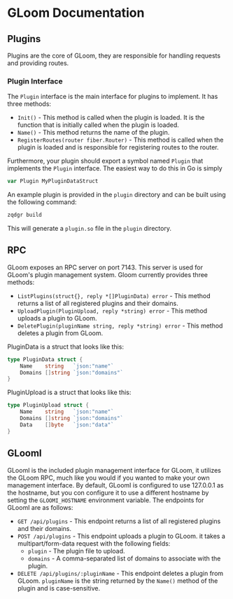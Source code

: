# GLoom Documentation

## Plugins

Plugins are the core of GLoom, they are responsible for handling requests and providing routes.

### Plugin Interface

The `Plugin` interface is the main interface for plugins to implement. It has three methods:

- `Init()` - This method is called when the plugin is loaded. It is the function that is initially called when the plugin is loaded.
- `Name()` - This method returns the name of the plugin.
- `RegisterRoutes(router fiber.Router)` - This method is called when the plugin is loaded and is responsible for registering routes to the router.

Furthermore, your plugin should export a symbol named `Plugin` that implements the `Plugin` interface. The easiest way to do this in Go is simply

```go
var Plugin MyPluginDataStruct
```

An example plugin is provided in the `plugin` directory and can be built using the following command:

```bash
zqdgr build
```

This will generate a `plugin.so` file in the `plugin` directory.

## RPC

GLoom exposes an RPC server on port 7143. This server is used for GLoom's plugin management system. Gloom currently provides three methods:

- `ListPlugins(struct{}, reply *[]PluginData) error` - This method returns a list of all registered plugins and their domains.
- `UploadPlugin(PluginUpload, reply *string) error` - This method uploads a plugin to GLoom. 
- `DeletePlugin(pluginName string, reply *string) error` - This method deletes a plugin from GLoom.

PluginData is a struct that looks like this:

```go
type PluginData struct {
	Name    string   `json:"name"`
	Domains []string `json:"domains"`
}
```

PluginUpload is a struct that looks like this:

```go
type PluginUpload struct {
	Name    string   `json:"name"`
	Domains []string `json:"domains"`
	Data    []byte   `json:"data"`
}
```

## GLoomI

GLoomI is the included plugin management interface for GLoom, it utilizes the GLoom RPC, much like you would if you wanted to make your own management interface. By default, GLoomI is configured to use 127.0.0.1 as the hostname, but you con configure it to use a different hostname by setting the `GLOOMI_HOSTNAME` environment variable. The endpoints for GLoomI are as follows:

- `GET /api/plugins` - This endpoint returns a list of all registered plugins and their domains.
- `POST /api/plugins` - This endpoint uploads a plugin to GLoom. it takes a multipart/form-data request with the following fields:
  - `plugin` - The plugin file to upload.
  - `domains` - A comma-separated list of domains to associate with the plugin.
- `DELETE /api/plugins/:pluginName` - This endpoint deletes a plugin from GLoom. `pluginName` is the string returned by the `Name()` method of the plugin and is case-sensitive.
